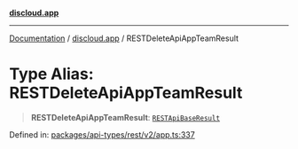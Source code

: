 [**discloud.app**](../README.md)

***

[Documentation](../../packages.md) / [discloud.app](../README.md) / RESTDeleteApiAppTeamResult

# Type Alias: RESTDeleteApiAppTeamResult

> **RESTDeleteApiAppTeamResult**: [`RESTApiBaseResult`](../interfaces/RESTApiBaseResult.md)

Defined in: [packages/api-types/rest/v2/app.ts:337](https://github.com/discloud/discloud.app/blob/8d6df0b18784d1a4408701ac8e6b9db44dbb7133/packages/api-types/rest/v2/app.ts#L337)
